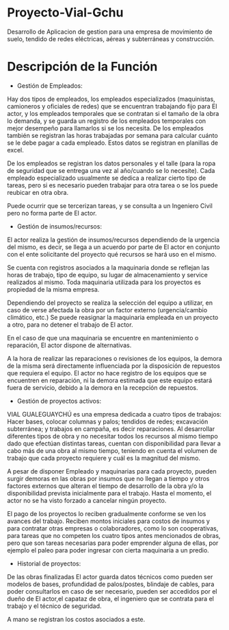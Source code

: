 # Proyecto-Vial-Gchu
Desarrollo de Aplicacion de gestion para una empresa de movimiento de suelo,  tendido de redes eléctricas,  aéreas y subterráneas y  construcción.
# Descripción de la Función
* Gestión de Empleados:

Hay dos tipos de empleados, los empleados especializados (maquinistas, camioneros y oficiales de redes) que se encuentran trabajando fijo para El actor, y los empleados temporales que se contratan si el tamaño de la obra lo demanda, y se guarda un registro de los empleados temporales con mejor desempeño para llamarlos si se los necesita. De los empleados también se registran las horas trabajadas por semana para calcular cuánto se le debe pagar a cada empleado.
Estos datos se registran en planillas de excel.

De los empleados se registran los datos personales y el talle (para la ropa de seguridad que se entrega una vez al año/cuando se lo necesite).
Cada empleado especializado usualmente se dedica a realizar cierto tipo de tareas, pero si es necesario pueden trabajar para otra tarea o se los puede reubicar en otra obra.

Puede ocurrir que se tercerizan tareas, y se consulta a un Ingeniero Civil pero no forma parte de El actor.

* Gestión de insumos/recursos:

El actor realiza la gestión de insumos/recursos dependiendo de la urgencia del mismo, es decir, se llega a un acuerdo por parte de El actor en conjunto con el ente solicitante del proyecto qué recursos se hará uso en el mismo. 

Se cuenta con registros asociados a la maquinaria  donde se reflejan las horas de trabajo, tipo de equipo, su lugar de almacenamiento y service realizados al mismo. 
Toda maquinaria utilizada para los proyectos es propiedad de la misma empresa.  

Dependiendo del proyecto se realiza la selección del equipo a utilizar, en caso de verse afectada la obra por un factor externo (urgencia/cambio climático, etc.) Se puede reasignar la maquinaria empleada en un proyecto a otro, para no detener el trabajo de El actor. 

En el caso de que una maquinaria se encuentre en mantenimiento o reparación, El actor dispone de alternativas. 

A la hora de realizar las reparaciones o revisiones de los equipos, la demora de la misma será directamente influenciada por la disposición de repuestos que requiera el equipo. El actor no hace registro de los equipos que se encuentren en reparación, ni la demora estimada que este equipo estará fuera de servicio, debido a la demora en la recepción de repuestos. 

* Gestión de proyectos activos:

VIAL GUALEGUAYCHÚ es una empresa dedicada a cuatro tipos de trabajos: Hacer bases, colocar columnas y palos; tendidos de redes; excavación subterránea; y trabajos en campaña, es decir reparaciones. Al desarrollar diferentes tipos de obra y no necesitar todos los recursos al mismo tiempo dado que efectúan distintas tareas, cuentan con disponibilidad para llevar a cabo más de una obra al mismo tiempo, teniendo en cuenta el volumen de trabajo que cada proyecto requiere y cuál es la magnitud del mismo.

A pesar de disponer Empleado y maquinarias para cada proyecto, pueden surgir demoras en las obras por insumos que no llegan a tiempo  y otros factores externos que alteran el tiempo de desarrollo de la obra y/o la disponibilidad prevista inicialmente para el trabajo. Hasta el momento, el actor no se ha visto forzado a cancelar ningún proyecto. 

El pago de los proyectos lo reciben gradualmente conforme se ven los avances del trabajo. Reciben montos iniciales para costos de insumos y para contratar otras empresas o colaboradores, como lo son cooperativas, para tareas que no competen los cuatro tipos antes mencionados de obras, pero que son tareas necesarias para poder emprender alguna de ellas, por ejemplo el paleo para poder ingresar con cierta maquinaria a un predio.
* Historial de proyectos:

De las obras finalizadas El actor guarda datos técnicos como pueden ser modelos de bases, profundidad de palos/postes, blindaje de cables, para poder consultarlos en caso de ser necesario, pueden ser accedidos por el dueño de El actor,el capataz de obra, el ingeniero que se contrata para el trabajo y el técnico de seguridad. 

A mano se registran los costos asociados a este.
